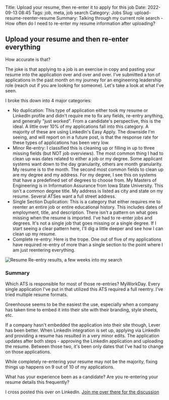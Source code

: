 Title: Upload your resume, then re-enter it to apply for this job
Date: 2022-09-13 08:45
Tags: job, meta, job search
Category: Jobs
Slug: upload-resume-reenter-resume
Summary: Talking through my current role search - How often do I need to re-enter my resume information after uploading?

## Upload your resume and then re-enter everything

How accurate is that?

The joke is that applying to a job is an exercise in copy and pasting your resume into the application over
and over and over. I've submitted a ton of applications in the past month on my journey for an engineering
leadership role (reach out if you are looking for someone). Let's take a look at what I've seen.

I broke this down into 4 major categories:

* No duplication: This type of application either took my resume or LinkedIn profile and didn't require me to fix any fields, re-entry anything, and generally "just worked". From a candidate's perspective, this is the ideal. A little over 10% of my applications fall into this category. A majority of these are using LinkedIn's Easy Apply. The downside I'm seeing, and will report on in a future post, is that the response rate for these types of applications has been very low.
* Minor Re-entry: I classified this is cleaning up or filling in up to three missing fields (but NOT job overviews). The most common thing I had to clean up was dates related to either a job or my degree. Some applicant systems want down to the day granularity, others are month granularity. My resume is to the month. The second most common fields to clean up are my degree and my address. For my degree, I see this on systems that have a predefined set of degrees to choose from. My Masters of Engineering is in Information Assurance from Iowa State University. This isn't a common degree title. My address is listed as city and state on my resume. Several ATSes want a full street address.
* Single Section Duplication: This is a category that either requires me to reenter an entire job or entire educational history. This includes dates of employment, title, and description. There isn't a pattern on what goes missing when the resume is imported. I've had to re-enter jobs and degrees. It's not a single job that goes missing or a single degree. If I start seeing a clear pattern here, I'll dig a little deeper and see how I can clean up my resume.
* Complete re-entry: Here is the trope. One out of five of my applications have required re-entry of more than a single section to the point where I am just reentering everything.

![Resume Re-entry results, a few weeks into my search][resume-reentry]

### Summary

Which ATS is responsible for most of those re-entries? MyWorkDay. Every single application I've put in that utilized this ATS required a full reentry. I've tried multiple resume formats.

Greenhouse seems to be the easiest the use, especially when a company has taken time to embed it into their site with their branding, style sheets, etc.

If a company hasn't embedded the application into their site though, Lever has been better. When LinkedIn integration is set up, applying via LinkedIn and providing a resume has resulted in a very minor edits. The application updates after both steps - approving the Linkedin application and uploading the resume. Between those two, it's been only dates that I've had to change on those applications.

While completely re-entering your resume may not be the majority, fixing things up happens on 9 out of 10 of my applications.

What has your experience been as a candidate? Are you re-entering your resume details this frequently?

I cross posted this over on LinkedIn. [Join me over there for the discussion][1]

 [1]: https://www.linkedin.com/posts/andrew-wegner_opentowork-candidateexperience-activity-6973272881879293952-eL8_/
 [resume-reentry]: {attach}images/resume_reentry.jpg
